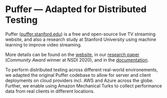 # Puffer — Adapted for Distributed Testing

Puffer ([puffer.stanford.edu](https://puffer.stanford.edu)) is a free and open-source live TV streaming website,
and also a research study at Stanford University using machine learning to
improve video streaming.

More details can be found
on the [website](https://puffer.stanford.edu/faq/),
in our [research paper](https://www.usenix.org/conference/nsdi20/presentation/yan)
(*Community Award* winner at NSDI 2020),
and in the [documentation](https://github.com/StanfordSNR/puffer/wiki/Documentation).

To perform distributed testing across different real-world environements, we adapted the original Puffer codebase 
to allow for server and client deployments on cloud providers incl. AWS and Azure across the globe. Further, we
enable using Amazon Mechanical Turks to collect performance data from real clients in different locations.
